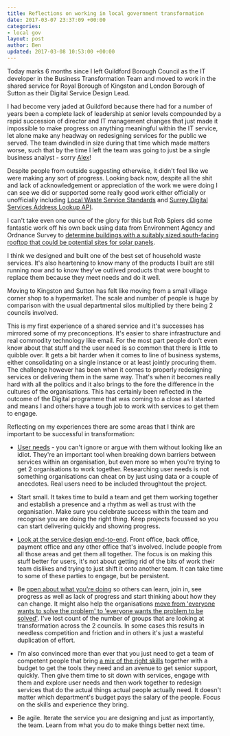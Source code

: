 ```yaml
---
title: Reflections on working in local government transformation
date: 2017-03-07 23:37:09 +00:00
categories:
- local gov
layout: post
author: Ben
updated: 2017-03-08 10:53:00 +00:00
---
```


Today marks 6 months since I left Guildford Borough Council as the IT developer in the Business Transformation Team and moved to work in the shared service for Royal Borough of Kingston and London Borough of Sutton as their Digital Service Design Lead.

I had become very jaded at Guildford because there had for a number of years been a complete lack of leadership at senior levels compounded by a rapid succession of director and IT management changes that just made it impossible to make progress on anything meaningful within the IT service, let alone make any headway on redesigning services for the public we served. The team dwindled in size during that time which made matters worse, such that by the time I left the team was going to just be a single business analyst - sorry [Alex](https://twitter.com/InterestedAl)!

Despite people from outside suggesting otherwise, it didn't feel like we were making any sort of progress. Looking back now, despite all the shit and lack of acknowledgement or appreciation of the work we were doing I can see we did or supported some really good work either officially or unofficially including [Local Waste Service Standards](http://www.localdigitalcoalition.uk/product/local-waste-service-standards-project/) and [Surrey Digital Services Address Lookup API](http://surreydigitalservices.github.io/sds-addresses/).

I can't take even one ounce of the glory for this but Rob Spiers did some fantastic work off his own back using data from Environment Agency and Ordnance Survey to [determine buildings with a suitably sized south-facing rooftop that could be potential sites for solar panels](https://surreydigitalservices.github.io/blog/2016/03/QGIS-Rooftop-Aspect-Analysis).

I think we designed and built one of the best set of household waste services. It's also heartening to know many of the products I built are still running now and to know they've outlived products that were bought to replace them because they meet needs and do it well.

Moving to Kingston and Sutton has felt like moving from a small village corner shop to a hypermarket. The scale and number of people is huge by comparison with the usual departmental silos multiplied by there being 2 councils involved.

This is my first experience of a shared service and it's successes has mirrored some of my preconceptions. It's easier to share infrastructure and real commodity technology like email. For the most part people don't even know about that stuff and the user need is so common that there is little to quibble over. It gets a bit harder when it comes to line of business systems, either consolidating on a single instance or at least jointly procuring them. The challenge however has been when it comes to properly redesigning services or delivering them in the same way. That's when it becomes really hard with all the politics and it also brings to the fore the difference in the cultures of the organisations. This has certainly been reflected in the outcome of the Digital programme that was coming to a close as I started and means I and others have a tough job to work with services to get them to engage.

Reflecting on my experiences there are some areas that I think are important to be successful in transformation:

* [User needs](https://localgovdigital.info/localgov-digital-makers/outputs/local-government-digital-service-standard/standard/1/) - you can't ignore or argue with them without looking like an idiot. They're an important tool when breaking down barriers between services within an organisation, but even more so when you're trying to get 2 organisations to work together. Researching user needs is not something organisations can cheat on by just using data or a couple of anecdotes. Real users need to be included throughtout the project.

* Start small. It takes time to build a team and get them working together and establish a presence and a rhythm as well as trust with the organisation. Make sure you celebrate success within the team and recognise you are doing the right thing. Keep projects focussed so you can start delivering quickly and showing progress.

* [Look at the service design end-to-end](https://www.gov.uk/design-principles#eighth). Front office, back office, payment office and any other office that's involved. Include people from all those areas and get them all together. The focus is on making this stuff better for users, it's not about getting rid of the bits of work their team dislikes and trying to just shift it onto another team. It can take time to some of these parties to engage, but be persistent.

* Be [open about what you're doing](https://www.gov.uk/design-principles#tenth) so others can learn, join in, see progress as well as lack of progress and start thinking about how they can change. It might also help the organisations [move from 'everyone wants to solve the problem' to 'everyone wants the problem to be solved'](http://www.hollidazed.co.uk/2016/04/30/everyone-wants-to-solve-the-problem/). I've lost count of the number of groups that are looking at transformation across the 2 councils. In some cases this results in needless competition and friction and in others it's just a wasteful duplication of effort. 

* I'm also convinced more than ever that you just need to get a team of competent people that bring [a mix of the right skills](https://localgovdigital.info/localgov-digital-makers/outputs/local-government-digital-service-standard/standard/2/) together with a budget to get the tools they need and an avenue to get senior support, quickly. Then give them time to sit down with services, engage with them and explore user needs and then work together to redesign services that do the actual things actual people actually need. It doesn't matter which department's budget pays the salary of the people. Focus on the skills and experience they bring.

* Be agile. Iterate the service you are designing and just as importantly, the team. Learn from what you do to make things better next time.
